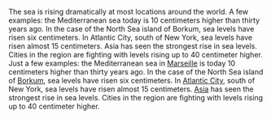 The sea is rising dramatically at most locations around the world. A few examples: the Mediterranean sea today is 10 centimeters higher than thirty years ago. In the case of the North Sea island of Borkum, sea levels have risen six centimeters. In Atlantic City, south of New York, sea levels have risen almost 15 centimeters. Asia has seen the strongest rise in sea levels. Cities in the region are fighting with levels rising up to 40 centimeter higher. Just a few examples: the Mediterranean sea in [Marseille](https://searise.correctiv.org/en/explore/stations/61) is today 10 centimeters higher than thirty years ago. In the case of the North Sea island of [Borkum](https://searise.correctiv.org/en/explore/stations/1037), sea levels have risen six centimeters. In [Atlantic City](https://searise.correctiv.org/en/explore/stations/180), south of New York, sea levels have risen almost 15 centimeters. [Asia](https://searise.correctiv.org/en/explore/asia) has seen the strongest rise in sea levels. Cities in the region are fighting with levels rising up to 40 centimeter higher.
